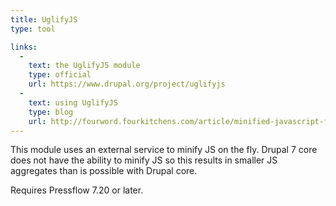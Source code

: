 ```yaml
---
title: UglifyJS
type: tool

links:
  -
    text: the UglifyJS module
    type: official
    url: https://www.drupal.org/project/uglifyjs
  -
    text: using UglifyJS
    type: blog
    url: http://fourword.fourkitchens.com/article/minified-javascript-fly
---
```


This module uses an external service to minify JS on the fly. Drupal 7 core does not have the ability to minify JS so this results in smaller JS aggregates than is possible with Drupal core.

Requires Pressflow 7.20 or later.
